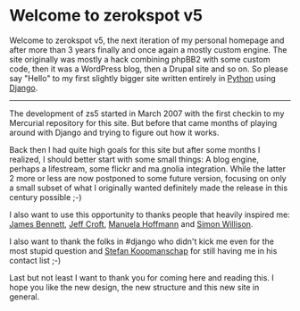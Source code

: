 # Welcome to zerokspot v5

Welcome to zerokspot v5, the next iteration of my personal homepage and after more than 3 years finally and once again a mostly custom engine. The site originally was mostly a hack combining phpBB2 with some custom code, then it was a WordPress blog, then a Drupal site and so on. So please say "Hello" to my first slightly bigger site written entirely in [Python](http://python.org) using [Django](http://www.djangoproject.com).

-------------------------------

The development of zs5 started in March 2007 with the first checkin to my Mercurial repository for this site. But before that came months of playing around with Django and trying to figure out how it works. 

Back then I had quite high goals for this site but after some months I realized, I should better start with some small things: A blog engine, perhaps a lifestream, some flickr and ma.gnolia integration. While the latter 2 more or less are now postponed to some future version, focusing on only a small subset of what I originally wanted definitely made the release in this century possible ;-)

I also want to use this opportunity to thanks people that heavily inspired me: [James Bennett](http://www.b-list.org/), [Jeff Croft](http://jeffcroft.com/), [Manuela Hoffmann](http://www.pixelgraphix.de/) and [Simon Willison](http://simonwillison.net/).

I also want to thank the folks in #django who didn't kick me even for the most stupid question and [Stefan Koopmanschap](http://www.leftontheweb.com) for still having me in his contact list ;-)

Last but not least I want to thank you for coming here and reading this. I hope you like the new design, the new structure and this new site in general.